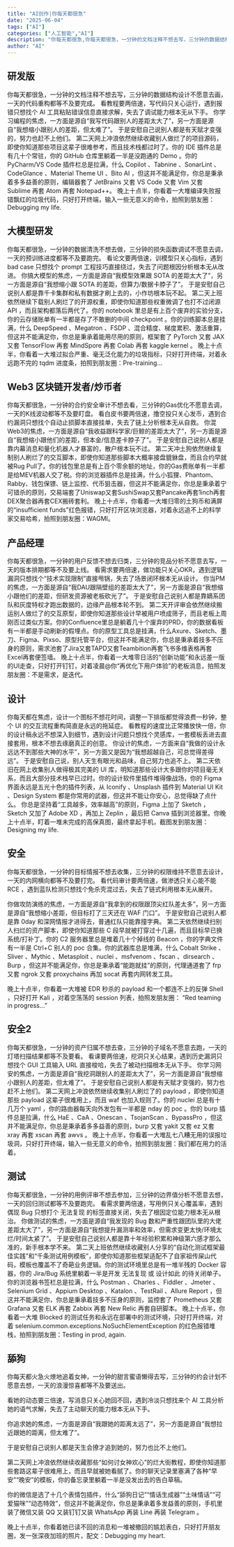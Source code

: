 ```yaml
---
title: "AI创作|你每天都很急"
date: "2025-06-04"
tags: ["AI"]
categories: ["人工智能","AI"]
description: "你每天都很急,你每天都很急，一分钟的文档注释不想去写，三分钟的数据结构设计不愿意去画，一天的代码重构都等不及要完成。看教程要两倍速，写代码只关心运行，遇到报错只想找个 AI 工具粘贴错误信息直接求解，失去了调试能力根本无从下手。"
author: "AI"
---
```


研发版
---
你每天都很急，一分钟的文档注释不想去写，三分钟的数据结构设计不愿意去画，一天的代码重构都等不及要完成。
看教程要两倍速，写代码只关心运行，遇到报错只想找个 AI 工具粘贴错误信息直接求解，失去了调试能力根本无从下手。
你学习编程的焦虑，一方面是源自“我写代码跟别人的差距太大了”，另一方面是源自“我想缩小跟别人的差距，但太难了”。
于是安慰自己说别人都是有天赋才变强的，努力也赶不上他们。
第二天网上冲浪依然继续收藏别人做烂了的项目源码，即使你知道那些项目这辈子很难参考，而且技术栈都过时了。你的 IDE 插件总是有几十个常驻，你的 GitHub 仓库里躺着一半是没跑通的 Demo 。你的 PyCharm/VS Code 插件栏总是拉满，什么 Copilot 、Tabnine 、SonarLint 、CodeGlance 、Material Theme UI 、Bito AI ，但这并不能满足你，你总是秉承着多多益善的原则，编辑器套了 JetBrains 又套 VS Code 又套 Vim 又套 Sublime 再套 Atom 再套 Notepad++。
晚上十点半，你看着一大堆编译失败报错飘红的垃圾代码，只好打开终端，输入一些无意义的命令，拍照到朋友圈：Debugging my life.

大模型研发
---
你每天都很急，一分钟的数据清洗不想去做，三分钟的损失函数调试不愿意去调，一天的预训练进度都等不及要跑完。
看论文要两倍速，训模型只关心指标，遇到 bad case 只想找个 prompt 工程技巧直接绕过，失去了问题根因分析根本无从改进。
你搞大模型的焦虑，一方面是源自“我模型效果跟 SOTA 的差距太大了”，另一方面是源自“我想缩小跟 SOTA 的差距，但算力/数据卡脖子了”。
于是安慰自己说别人都是靠千卡集群和私有数据才刷上去的，小作坊根本玩不起。
第二天上班依然继续下载别人刷烂了的开源权重，即使你知道那些权重微调了也打不过闭源 API ，而且架构都落后两代了。你的 notebook 里总是有上百个废弃的实验分支，你的云存储账单有一半都是存了不敢删的中间 checkpoint 。你的训练脚本总是挂满，什么 DeepSpeed 、Megatron 、FSDP 、混合精度、梯度累积、激活重算，但这并不能满足你，你总是秉承着能用尽用的原则，框架套了 PyTorch 又套 JAX 又套 TensorFlow 再套 MindSpore 再套 Colab 再套 kaggle kernel 。
晚上十点半，你看着一大堆过拟合严重、毫无泛化能力的垃圾指标，只好打开终端，对着永远跑不完的 tqdm 进度条，拍照到朋友圈：Pre-training...


Web3 区块链开发者/炒币者
---
你每天都很急，一分钟的合约安全审计不想去看，三分钟的Gas优化不愿意去调，一天的K线波动都等不及要盯盘。
看白皮书要两倍速，撸空投只关心发币，遇到合约漏洞只想找个自动止损脚本直接挂单，失去了链上分析根本无从自救。
你混Web3的焦虑，一方面是源自“我收益跟科学家/巨鲸的差距太大了”，另一方面是源自“我想缩小跟他们的差距，但本金/信息差卡脖子了”。
于是安慰自己说别人都是靠内幕消息和量化机器人才暴富的，散户根本玩不过。
第二天冲土狗依然继续复制别人刷烂了的交互脚本，即使你知道那些脚本大概率接盘貔貅盘，而且合约早就被Rug Pull了。你的钱包里总是有上百个零余额的地址，你的Gas费账单有一半都是给MEV机器人交了税。你的浏览器插件总是挂满，什么小狐狸、Phantom、Rabby、钱包保镖、链上监控、代币狙击器，但这并不能满足你，你总是秉承着宁可错杀的原则，交易端套了Uniswap又套SushiSwap又套Pancake再套1inch再套DEX聚合器再套CEX搬砖套利。
晚上十点半，你看着一大堆归零的土狗币和满屏的“insufficient funds”红色报错，只好打开区块浏览器，对着永远追不上的科学家交易哈希，拍照到朋友圈：WAGMI。

产品经理
---
你每天都很急，一分钟的用户反馈不想去归类，三分钟的竞品分析不愿意去写，一天的版本排期都等不及要上线。
看需求要两倍速，做功能只关心OKR，遇到逻辑漏洞只想找个“技术实现限制”直接甩锅，失去了场景闭环根本无从设计。
你当PM的焦虑，一方面是源自“我DAU跟隔壁组的差距太大了”，另一方面是源自“我想缩小跟他们的差距，但研发资源被老板砍光了”。
于是安慰自己说别人都是靠嫡系团队和灰度特权才跑出数据的，边缘产品根本轮不到。
第二天开评审会依然继续搬运别人做烂了的交互原型，即使你知道那些设计早被用户喷成筛子，而且老板上周刚否过类似方案。你的Confluence里总是躺着几十个废弃的PRD，你的数据看板有一半都是手动刷新的假埋点。你的原型工具总是挂满，什么Axure、Sketch、墨刀、Figma、Pixso、原型托管平台，但这并不能满足你，你总是秉承着技多不压身的原则，需求池套了Jira又套TAPD又套Teambition再套飞书多维表格再套Excel再套便签墙。
晚上十点半，你看着一大堆零日活的“创新功能”和永远差一版的UI走查，只好打开钉钉，对着凌晨@你“再优化下用户体验”的老板消息，拍照发朋友圈：不是需求，是迭代。

设计
---
你每天都在焦虑，设计一个图标不想花时间，调整一下排版都觉得浪费一秒钟，整个 UI 的交互流程重构简直是永远的拖延症。
看教程的速度比正常播放快一倍，你的设计稿永远不想深入到细节，遇到设计问题只想找个灵感库，一套模板丢进去直接套用，根本不想去琢磨真正的创意。
你设计的焦虑，一方面来自“我做的设计永远达不到那些大神的水平”，另一方面又是因为“我想超越自己，可总觉得差得远”。
于是安慰自己说，别人天生有眼光和品味，自己努力也追不上。
第二天依旧在网上收集别人做得极其完美的 UI 库，明知道那些设计大多跟你的项目毫无关系，而且大部分技术栈早已过时。你的设计软件里插件堆得像战场，你的 Figma 界面永远是五光十色的插件列表，从 Iconify 、Unsplash 插件到 Material UI Kit 、Design System 都是你常用的武器，但这并不能让你安心，总觉得缺了点什么。
你总是坚持着“工具越多，效率越高”的原则，Figma 上加了 Sketch ，Sketch 又加了 Adobe XD ，再加上 Zeplin ，最后把 Canva 插到浏览器里。你晚上十点半，盯着一堆未完成的高保真图，最终拿起手机，截图发到朋友圈：Designing my life.

安全
---
你每天都很急，一分钟的目标情报不想去收集，三分钟的权限维持不愿意去设计，一天的内网横向都等不及要打完。
看代码审计要两倍速，做渗透只关心能不能 RCE ，遇到蓝队检测只想找个免杀壳混过去，失去了链式利用根本无从展开。

你做攻防演练的焦虑，一方面是源自“我拿到的权限跟顶尖红队差太多”，另一方面是源自“我想缩小差距，但目标打了三天还在 WAF 门口”。
于是安慰自己说别人都是靠 0day 和深网情报才进得去，普通红队只能靠撞字典。
第二天依然继续扫别人扫烂的资产脚本，即使你知道那些 C 段早就被打穿过十几遍，而且目标早已换系统/打补丁。你的 C2 服务器里总是堆着几十个掉线的 Beacon ，你的字典文件有一半是 Ctrl+C 别人的 poc 合集。你的武器库总是堆满，什么 Cobalt Strike 、Sliver 、Mythic 、Metasploit 、nuclei 、msfvenom 、fscan 、dirsearch 、Burp ，但这并不能满足你，你总是秉承着“能跑就挂”的原则，代理通道套了 frp 又套 ngrok 又套 proxychains 再加 socat 再套内网转发工具。

晚上十点半，你看着一大堆被 EDR 秒杀的 payload 和一个都连不上的反弹 Shell ，只好打开 Kali ，对着空荡荡的 session 列表，拍照发朋友圈：
“Red teaming in progress...”

安全2
---
你每天都很急，一分钟的资产归属不想去查，三分钟的子域名不愿意去跑，一天的灯塔扫描结果都等不及要看。
看课要两倍速，挖洞只关心结果，遇到历史漏洞只想找个 GUI 工具输入 URL 直接梭哈，失去了被动扫描根本无从下手。
你学习网安的焦虑，一方面是源自“我挖洞跟别人的差距太大了”，另一方面是源自“我想缩小跟别人的差距，但太难了”。
于是安慰自己说别人都是有天赋才变强的，努力也赶不上他们。
第二天网上冲浪依然继续收集别人刷烂了的 payload ，即使你知道那些 payload 这辈子很难用上，而且 waf 也加入规则了。你的 nuclei 总是有十几万个 yaml ，你的路由器每天向外发包有一半都是 nday 的 poc 。你的 burp 插件总是拉满，什么 HaE 、CaA 、Onescan 、TsojanScan 、BypassPro ，但这并不能满足你，你总是秉承着多多益善的原则，burp 又套 yakit 又套 ez 又套 xray 再套 xscan 再套 awvs 。
晚上十点半，你看着一大堆乱七八糟无用的误报垃圾洞，只好打开终端，输入一些无意义的命令，拍照到朋友圈：我们都在用力的活着。

测试
---
你每天都很急，一分钟的用例评审不想去参加，三分钟的边界值分析不愿意去想，一天的回归测试都等不及要跑完。
看需求要两倍速，写用例只关心覆盖率，遇到偶现 Bug 只想打个 无法复现 的标签直接关闭，失去了根因定位能力根本无从根治。
你做测试的焦虑，一方面是源自“我发现的 Bug 数和严重性跟团队里的大佬差距太大了”，另一方面是源自“我想提升漏测率和效率，但需求变更太快/环境太烂/时间太紧了”。
于是安慰自己说别人都是靠十年经验积累和神级第六感才那么准的，新手根本学不来。
第二天上班依然继续收藏别人分享的“自动化测试框架最佳实践”和“千条测试用例模板”，即使你知道那些框架适配不了自家祖传屎山代码，模板也覆盖不了奇葩业务逻辑。你的测试环境里总是有一堆半残的 Docker 容器，你的 Jira/Bug 系统里躺着一半是开发 无法复现 或 设计如此 的待关闭单子。你的浏览器书签栏总是拉满，什么 Postman 、Charles 、Fiddler 、Jmeter 、Selenium Grid 、Appium Desktop 、Katalon 、TestRail 、Allure Report ，但这并不能满足你，你总是秉承着技多不压身的原则，监控套了 Prometheus 又套 Grafana 又套 ELK 再套 Zabbix 再套 New Relic 再套自研脚本。
晚上十点半，你看着一大堆 Blocked 的测试任务和永远在部署中的测试环境，只好打开终端，对着 selenium.common.exceptions.NoSuchElementException 的红色报错堆栈，拍照到朋友圈：Testing in prod, again.

舔狗
---
你每天都火急火燎地追着女神，一分钟的甜言蜜语懒得去写，三分钟的约会计划不愿意去想，一天的浪漫惊喜都等不及要送出。

看她的动态要三倍速，写消息只关心她回不回，遇到冷淡只想找来个 AI 工具分析她的语气求解，失去了主动聊天的能力根本无从下手。

你追求她的焦虑，一方面是源自“我跟她的距离太远了”，另一方面是源自“我想拉近跟她的距离，但太难了”。

于是安慰自己说别人都是天生会撩才追到她的，努力也比不上他们。

第二天网上冲浪依然继续收藏那些“如何讨女神欢心”的烂大街教程，即使你知道那些套路这辈子很难用上，而且早就被她看腻了。你的聊天记录里塞满了各种“早安”“晚安”的模板，你的备忘录里躺着一半是没发出去的告白草稿。

你的微信是选了十几个表情包插件，什么“舔狗日记”“情话生成器”“土味情话”“可爱猫咪”“动态特效”，但这并不能满足你，你总是秉承着多发益善的原则，手机里装了微信又装 QQ 又装钉钉又装 WhatsApp 再装 Line 再装 Telegram 。

晚上十点半，你看着她已读不回的消息和一堆被撤回的尴尬表白，只好打开朋友圈，发一张深夜加班的照片，配文：Debugging my heart.